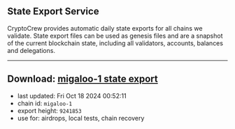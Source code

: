 ## State Export Service
CryptoCrew provides automatic daily state exports for all chains we validate. State export files can be used as genesis files and are a snapshot of the current blockchain state, including all validators, accounts, balances and delegations.

---
**Download: [migaloo-1 state export](https://dl-eu2.ccvalidators.com/SERVICE/migaloo/migaloo-1_export_9241853.json)**
---

- last updated: Fri Oct 18 2024 00:52:11
- chain id: `migaloo-1`
- export height: `9241853`
- use for: airdrops, local tests, chain recovery
